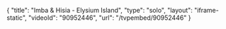 {
    "title": "Imba & Hisia - Elysium Island",
    "type": "solo",
    "layout": "iframe-static",
    "videoId": "90952446",
    "url": "\/tvpembed\/90952446"
}